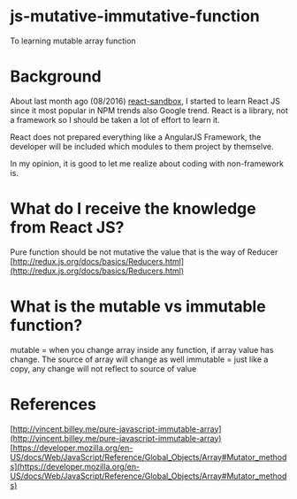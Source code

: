 # js-mutative-immutative-function
To learning mutable array function

# Background
About last month ago (08/2016) [react-sandbox](https://github.com/iamgoangle/react-sandbox), I started to learn React JS since it most popular in NPM trends also Google trend. React is a library, not a framework so I should be taken a lot of effort to learn it.

React does not prepared everything like a AngularJS Framework, the developer will be included which modules to them project by themselve.

In my opinion, it is good to let me realize about coding with non-framework is.

# What do I receive the knowledge from React JS?
Pure function should be not mutative the value that is the way of Reducer [http://redux.js.org/docs/basics/Reducers.html](http://redux.js.org/docs/basics/Reducers.html)

# What is the mutable vs immutable function?
mutable = when you change array inside any function, if array value has change. The source of array will change as well
immutable = just like a copy, any change will not reflect to source of value

# References
[http://vincent.billey.me/pure-javascript-immutable-array](http://vincent.billey.me/pure-javascript-immutable-array)
[https://developer.mozilla.org/en-US/docs/Web/JavaScript/Reference/Global_Objects/Array#Mutator_methods](https://developer.mozilla.org/en-US/docs/Web/JavaScript/Reference/Global_Objects/Array#Mutator_methods)

